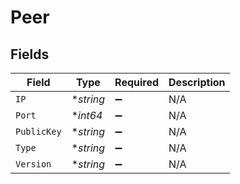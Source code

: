 # Peer


## Fields

| Field              | Type               | Required           | Description        |
| ------------------ | ------------------ | ------------------ | ------------------ |
| `IP`               | **string*          | :heavy_minus_sign: | N/A                |
| `Port`             | **int64*           | :heavy_minus_sign: | N/A                |
| `PublicKey`        | **string*          | :heavy_minus_sign: | N/A                |
| `Type`             | **string*          | :heavy_minus_sign: | N/A                |
| `Version`          | **string*          | :heavy_minus_sign: | N/A                |